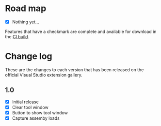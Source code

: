 # Road map

- [x] Nothing yet...

Features that have a checkmark are complete and available for
download in the
[CI build](http://vsixgallery.com/extension/34f00824-cb6a-4bc1-a27d-7375239cdd2f/).

# Change log

These are the changes to each version that has been released
on the official Visual Studio extension gallery.


## 1.0

- [x] Initial release
- [x] Clear tool window
- [x] Button to show tool window
- [x] Capture assemby loads